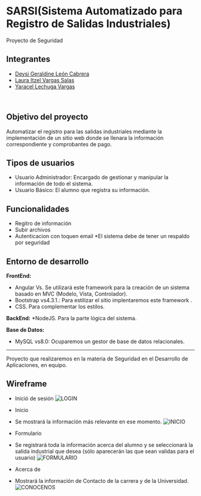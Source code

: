 # SARSI(Sistema Automatizado para Registro de Salidas Industriales)
Proyecto de Seguridad
## Integrantes 
* [Deysi Geraldine León Cabrera](https://github.com/geraldineleon)
* [Laura Itzel Vargas Salas](https://github.com/Lau16Itzel)
* [Yaracel Lechuga Vargas](https://github.com/Yaracel0599)
<br>

## Objetivo del proyecto
Automatizar el registro para las salidas industriales mediante la implementación de un sitio web donde se llenara la información correspondiente y comprobantes de pago. 
<br>

## Tipos de usuarios
* Usuario Administrador: Encargado de gestionar y manipular la información de todo el sistema.
* Usuario Básico: El alumno que registra su información.

## Funcionalidades
* Regitro de información
* Subir archivos
* Autenticacion con toquen email
*El sistema debe de tener un respaldo por seguridad
## Entorno de desarrollo
<strong>FrontEnd:</strong>
* Angular Vs. Se utilizará este framework para la creación de un sistema basado en MVC (Modelo, Vista, Controlador).
* Bootstrap vs4.3.1.: Para estilizar el sitio implentaremos este framework .
* CSS. Para complementar los estilos.

<strong>BackEnd:</strong>
*NodeJS. Para la parte lógica del sistema.

<strong>Base de Datos:</strong>

* MySQL vs8.0: Ocuparemos un gestor de base de datos relacionales.

<hr>

Proyecto que realizaremos en la materia de Seguridad en el Desarrollo de Aplicaciones, en equipo.


## Wireframe

* Inició de sesión 
![LOGIN](https://user-images.githubusercontent.com/79295089/111922814-ab940f00-8a61-11eb-97a2-159616c918ad.png)

* Inicio
* Se mostrará la información 
más relevante en ese 
momento.
![INICIO](https://user-images.githubusercontent.com/79295089/111922818-b2bb1d00-8a61-11eb-9215-76ba3f50abbd.png)

* Formulario
* Se registrará toda la 
información acerca del alumno 
y se seleccionará la salida
 industrial que desea (sólo
 aparecerán las que sean
 validas para el usuario)
![FORMULARIO](https://user-images.githubusercontent.com/79295089/111922828-c070a280-8a61-11eb-9eef-f28755316ba3.png)

* Acerca de
* Mostrará la información de
Contacto de la carrera y de la 
Universidad.
![CONOCENOS](https://user-images.githubusercontent.com/79295089/111922860-fd3c9980-8a61-11eb-9d8d-146ad83d5834.png)







